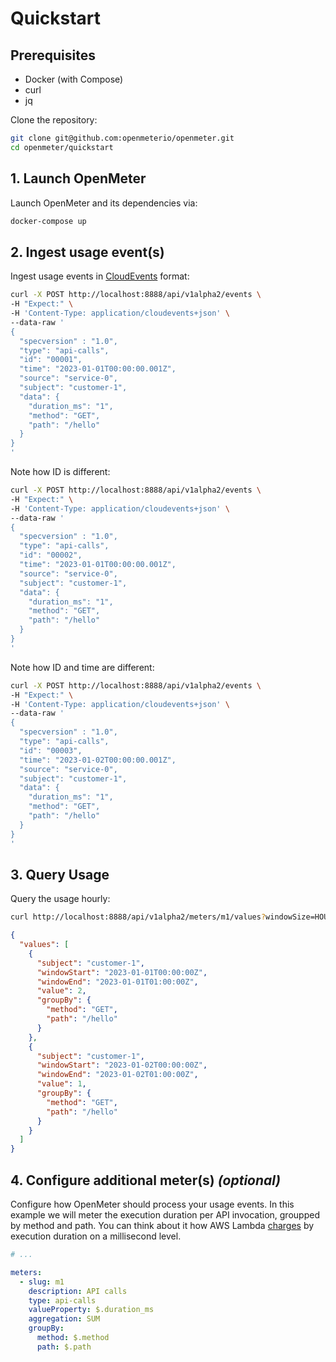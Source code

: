 # Quickstart

## Prerequisites

- Docker (with Compose)
- curl
- jq

Clone the repository:

```sh
git clone git@github.com:openmeterio/openmeter.git
cd openmeter/quickstart
```

## 1. Launch OpenMeter

Launch OpenMeter and its dependencies via:

```sh
docker-compose up
```

## 2. Ingest usage event(s)

Ingest usage events in [CloudEvents](https://cloudevents.io/) format:

```sh
curl -X POST http://localhost:8888/api/v1alpha2/events \
-H "Expect:" \
-H 'Content-Type: application/cloudevents+json' \
--data-raw '
{
  "specversion" : "1.0",
  "type": "api-calls",
  "id": "00001",
  "time": "2023-01-01T00:00:00.001Z",
  "source": "service-0",
  "subject": "customer-1",
  "data": {
    "duration_ms": "1",
    "method": "GET",
    "path": "/hello"
  }
}
'
```

Note how ID is different:

```sh
curl -X POST http://localhost:8888/api/v1alpha2/events \
-H "Expect:" \
-H 'Content-Type: application/cloudevents+json' \
--data-raw '
{
  "specversion" : "1.0",
  "type": "api-calls",
  "id": "00002",
  "time": "2023-01-01T00:00:00.001Z",
  "source": "service-0",
  "subject": "customer-1",
  "data": {
    "duration_ms": "1",
    "method": "GET",
    "path": "/hello"
  }
}
'
```

Note how ID and time are different:

```sh
curl -X POST http://localhost:8888/api/v1alpha2/events \
-H "Expect:" \
-H 'Content-Type: application/cloudevents+json' \
--data-raw '
{
  "specversion" : "1.0",
  "type": "api-calls",
  "id": "00003",
  "time": "2023-01-02T00:00:00.001Z",
  "source": "service-0",
  "subject": "customer-1",
  "data": {
    "duration_ms": "1",
    "method": "GET",
    "path": "/hello"
  }
}
'
```

## 3. Query Usage

Query the usage hourly:

```sh
curl http://localhost:8888/api/v1alpha2/meters/m1/values?windowSize=HOUR | jq
```

```json
{
  "values": [
    {
      "subject": "customer-1",
      "windowStart": "2023-01-01T00:00:00Z",
      "windowEnd": "2023-01-01T01:00:00Z",
      "value": 2,
      "groupBy": {
        "method": "GET",
        "path": "/hello"
      }
    },
    {
      "subject": "customer-1",
      "windowStart": "2023-01-02T00:00:00Z",
      "windowEnd": "2023-01-02T01:00:00Z",
      "value": 1,
      "groupBy": {
        "method": "GET",
        "path": "/hello"
      }
    }
  ]
}
```

## 4. Configure additional meter(s) _(optional)_

Configure how OpenMeter should process your usage events.
In this example we will meter the execution duration per API invocation, groupped by method and path.
You can think about it how AWS Lambda [charges](https://aws.amazon.com/lambda/pricing/) by execution duration on a millisecond level.

```yaml
# ...

meters:
  - slug: m1
    description: API calls
    type: api-calls
    valueProperty: $.duration_ms
    aggregation: SUM
    groupBy:
      method: $.method
      path: $.path
```
